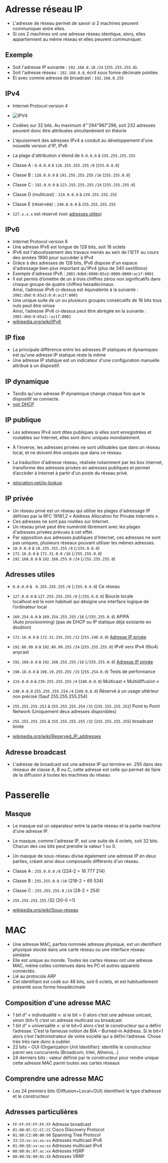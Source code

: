 # Adresse réseau IP
- L'adresse de réseau permet de savoir si 2 machines peuvent communiquer entre elles.  
- Si ces 2 machines ont une adresse réseau identique, alors, elles appartiennent au même réseau et elles peuvent communiquer.  

## Exemple
- Soit l'adresse IP suivante : `192.168.0.10` `/24` (`255.255.255.0`).  
- Soit l'adresse réseau : `192.168.0.0`, écrit sous forme décimale pointée.
- Et avec comme adresse de broadcast : `192.168.0.255`

## IPv4
- Internet Protocol version 4

- ![IPV4](https://upload.wikimedia.org/wikipedia/commons/thumb/3/34/Adresse_Ipv4.svg/440px-Adresse_Ipv4.svg.png)

- Codées sur 32 bits. Au maximum 4"'294"967'296, soit 232 adresses peuvent donc être attribuées simultanément en théorie
- L'épuisement des adresses IPv4 a conduit au développement d'une nouvelle version d'IP, IPv6

-  La plage d'attribution s'étend de `0.0.0.0` à `255.255.255.255`

- Classe A : `0.0.0.0` à `126.255.255.255` `/8` (`255.0.0.0`)
- Classe B : `128.0.0.0` à `191.255.255.255` `/16` (`255.255.0.0`)
- Classe C : `192.0.0.0` à `223.255.255.255` `/24` (`255.255.255.0`)
- Classe D (multicast) : `224.0.0.0` à `239.255.255.255`
- Classe E (réservée) : `240.0.0.0` à `255.255.255.255`

- `127.x.x.x` est réservé (voir [adresses utiles](#adresses-utiles))

## IPv6
- Internet Protocol version 6
- Une adresse IPv6 est longue de 128 bits, soit 16 octets
- IPv6 est l'aboutissement des travaux menés au sein de l'IETF au cours des années 1990 pour succéder à IPv4
- Grâce à des adresses de 128 bits, IPv6 dispose d'un espace d'adressage bien plus important qu'IPv4 (plus de 340 sextillions)
- Exemple d'adresse IPv6 : `2001:0db8:0000:85a3:0000:0000:ac1f:8001`
- Il est permis d’omettre de un à trois chiffres zéros non significatifs dans chaque groupe de quatre chiffres hexadécimaux.  
Ainsi, l’adresse IPv6 ci-dessus est équivalente à la suivante : `2001:db8:0:85a3:0:0:ac1f:8001`
- Une unique suite de un ou plusieurs groupes consécutifs de 16 bits tous nuls peut être omise  
Ainsi, l’adresse IPv6 ci-dessus peut être abrégée en la suivante : `2001:db8:0:85a3::ac1f:8001`
- [wikipedia.org/wiki/IPv6](https://fr.wikipedia.org/wiki/IPv6)

## IP fixe
- La principale différence entre les adresses IP statiques et dynamiques est qu'une adresse IP statique reste la même
- Une adresse IP statique est un indicateur d'une configuration manuelle attribué à un dispositif.
## IP dynamique
- Tandis qu'une adresse IP dynamique change chaque fois que le dispositif se connecte.
- [voir DHCP](#DHCP)

## IP publique
- Les adresses IPv4 sont dites publiques si elles sont enregistrées et routables sur Internet, elles sont donc uniques mondialement.
- À l'inverse, les adresses privées ne sont utilisables que dans un réseau local, et ne doivent être uniques que dans ce réseau.
- La traduction d'adresse réseau, réalisée notamment par les box internet, transforme des adresses privées en adresses publiques et permet d’accéder à Internet à partir d'un poste du réseau privé.

- [iplocation.net/ip-lookup](https://www.iplocation.net/ip-lookup)

## IP privée
- Un réseau privé est un réseau qui utilise les plages d'adressage IP définies par la RFC 19181,2 « Address Allocation for Private Internets ».
- Ces adresses ne sont pas routées sur Internet.
- Un réseau privé peut être numéroté librement avec les plages d'adresses privées prévues à cet effet.
- Par opposition aux adresses publiques d'Internet, ces adresses ne sont pas uniques, plusieurs réseaux pouvant utiliser les mêmes adresses.
- `10.0.0.0` à `10.255.255.255` `/8` (`/255.0.0.0`)
- `172.16.0.0` à `172.31.0.0` `/16` (`/255.255.0.0`)
- `192.168.0.0` à `192.168.255.0` `/24` (`/255.255.255.0`)

## Adresses utiles
- `0.0.0.0` à `	0.255.255.255` `/8` (`/255.0.0.0`) Ce réseau
- `127.0.0.0` à `127.255.255.255` `/8` (`/255.0.0.0`) Boucle locale  
localhost est le nom habituel qui désigne une interface logique de l’ordinateur local
- `169.254.0.0` à `169.254.255.255` `/16` (`/255.255.0.0`) APIPA  
(Auto provisionning) (pas de DHCP ou IP statique déjà existante en doublon)
- `172.16.0.0` à `172.31.255.255` `/12` (`255.240.0.0`) [Adresse IP privée](#ip-privée)
- `192.88.99.0` à `192.88.99.255` `/24` (`255.255.255.0`) IPv6 vers IPv4 (6to4) anycast
- `192.168.0.0` à `192.168.255.255` `/16` (`/255.255.0.0`) [Adresse IP privée](#ip-privée)
- `198.18.0.0` à `198.19.255.255` `/15` (`255.254.0.0`) Tests de performance
- `224.0.0.0` à `239.255.255.255` `/4` (`240.0.0.0`) Multicast « Multidiffusion »
- `240.0.0.0` `255.255.255.254` `/4` (`240.0.0.0`) Réservé à un usage ultérieur non précisé (Sauf 255.255.255.254)
- `255.255.255.253` à `255.255.255.254` `/31` (`255.255.255.252`) Point to Point Network (Uniquement deux adresses disponibles)
- `255.255.255.255` à `255.255.255.255` `/32` (`255.255.255.255`) broadcast limité

- [wikipedia.org/wiki/Reserved_IP_addresses](https://wikipedia.org/wiki/Reserved_IP_addresses)

## Adresse broadcast
- L'adresse de broadcast est une adresse IP qui termine en .255 dans des réseaux de classe A, B ou C, cette adresse est celle qui permet de faire de la diffusion à toutes les machines du réseau

# Passerelle

## Masque
- Le masque est un séparateur entre la partie réseau et la partie machine d'une adresse IP.  
- Le masque, comme l'adresse IP, est une suite de 4 octets, soit 32 bits. Chacun des ces bits peut prendre la valeur 1 ou 0.  
- Un masque de sous-réseau divise également une adresse IP en deux parties, créant ainsi deux composants différents d'un réseau.
- Classe A : `255.0.0.0` `/8` (224-2 = 16 777 214)
- Classe B : `255.255.0.0` `/16` (216-2 = 65 534)
- Classe C : `255.255.255.0` `/24` (28-2 = 254)
- `255.255.255.255` /32 (20-0 =1)

- [wikipedia.org/wiki/Sous-réseau](https://fr.wikipedia.org/wiki/Sous-réseau)

# MAC
- Une adresse MAC, parfois nommée adresse physique, est un identifiant physique stocké dans une carte réseau ou une interface réseau similaire.  
- Elle est unique au monde. Toutes les cartes réseau ont une adresse MAC, même celles contenues dans les PC et autres appareils connectés.
- Lié au protocole ARP
- Cet identifiant est codé sur 48 bits, soit 6 octets, et est habituellement présenté sous forme hexadécimale

## Composition d'une adresse MAC
- 1 bit d” « individualité »: si le bit = 0 alors c’est une adresse unicast, sinon (bit=1) c’est un adresse multicast ou broadcast
- 1 bit d” « universalité »: si le bit=0 alors c’est le constructeur qui a défini l’adresse. C’est la fameuse notion de BIA – Burned-in Address. Si le bit=1 alors c’est l’administrateur de votre société qui a défini l’adresse. Chose très très rare donc à oublier.
- 22 bits – OUI (Organization Unit Identifier): identifie le constructeur parmi ses concurrents (Broadcom, Intel, Atheros…)
- 24 derniers bits : valeur définie par le constructeur pour rendre unique cette adresse MAC parmi toutes ses cartes réseaux

## Comprendre une adresse MAC
- Les 24 premiers bits (Diffusion+Local+OUI) identifient le type d’adresse et le constructeur

## Adresses particulières
- `FF:FF:FF:FF:FF:FF` Adresse broadcast
- `01:00:0C:CC:CC:CC` Cisco Discovery Protocol
- `01:80:C2:00:00:00` Spanning Tree Protocol
- `33:33:xx:xx:xx:xx` Adresses multicast IPv6
- `01:00:5E:xx:xx:xx` Adresses multicast IPv4
- `00:00:0c:07:ac:xx` Adresses HSRP
- `00:00:5E:00:01:XX` Adresses VRRP